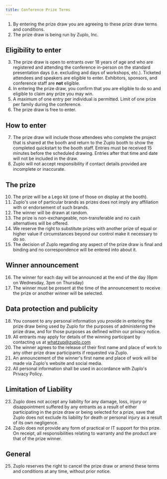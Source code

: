 ```yaml
---
title: Conference Prize Terms
---
```


1. By entering the prize draw you are agreeing to these prize draw terms and
   conditions.
2. The prize draw is being run by Zuplo, Inc.

## Eligibility to enter

3. The prize draw is open to entrants over 18 years of age and who are
   registered and attending the conference in-person on the standard
   presentation days (i.e. excluding and days of workshops, etc.). Ticketed
   attendees and speakers are eligible to enter. Exhibitors, sponsors, and
   conference staff are **not** eligible.
4. In entering the prize draw, you confirm that you are eligible to do so and
   eligible to claim any prize you may win.
5. A maximum of one entry per individual is permitted. Limit of one prize per
   family during the conference.
6. The prize draw is free to enter.

## How to enter

7. The prize draw will include those attendees who complete the project that is
   shared at the booth and return to the Zuplo booth to show the completed
   quickstart to the booth staff. Entries must be received 15 minutes before the
   scheduled drawing. Entries after that time and date will not be included in
   the draw.
8. Zuplo will not accept responsibility if contact details provided are
   incomplete or inaccurate.

## The prize

10. The prize will be a Lego kit (one of those on display at the booth).
11. Zuplo's use of particular brands as prizes does not imply any affiliation
    with or endorsement of such brands.
12. The winner will be drawn at random.
13. The prize is non-exchangeable, non-transferable and no cash alternatives
    will be offered.
14. We reserve the right to substitute prizes with another prize of equal or
    higher value if circumstances beyond our control make it necessary to do so.
15. The decision of Zuplo regarding any aspect of the prize draw is final and
    binding and no correspondence will be entered into about it.

## Winner announcement

16. The winner for each day will be announced at the end of the day (6pm on
    Wednesday, 3pm on Thursday)
17. The winner must be present at the time of the announcement to receive the
    prize or another winner will be selected.

## Data protection and publicity

18. You consent to any personal information you provide in entering the prize
    draw being used by Zuplo for the purposes of administering the prize draw,
    and for those purposes as defined within our privacy notice.
19. All entrants may apply for details of the winning participant by contacting
    us at whatzup@zuplo.com
20. The winner agrees to the release of their first name and place of work to
    any other prize draw participants if requested via Zuplo.
21. An announcement of the winner's first name and place of work will be made
    via Zuplo's website and social media.
22. All personal information shall be used in accordance with Zuplo's Privacy
    Policy.

## Limitation of Liability

23. Zuplo does not accept any liability for any damage, loss, injury or
    disappointment suffered by any entrants as a result of either participating
    in the prize draw or being selected for a prize, save that Zuplo does not
    exclude its liability for death or personal injury as a result of its own
    negligence.
24. Zuplo does not provide any form of practical or IT support for this prize.
    On receipt, all responsibilities relating to warranty and the product are
    that of the prize winner.

## General

25. Zuplo reserves the right to cancel the prize draw or amend these terms and
    conditions at any time, without prior notice.
